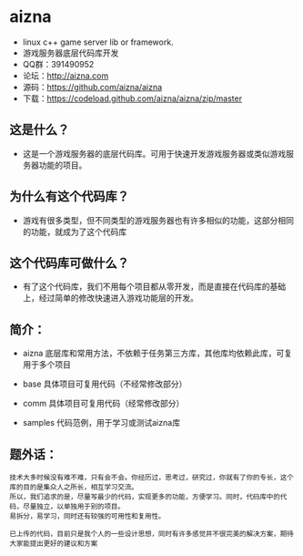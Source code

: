 # aizna 

-	linux c++ game server lib or framework.
-	游戏服务器底层代码库开发
-	QQ群：391490952
-	论坛：http://aizna.com 
-	源码：https://github.com/aizna/aizna
-	下载：https://codeload.github.com/aizna/aizna/zip/master

## 这是什么？

-	这是一个游戏服务器的底层代码库。可用于快速开发游戏服务器或类似游戏服务器功能的项目。

## 为什么有这个代码库？

-	游戏有很多类型，但不同类型的游戏服务器也有许多相似的功能，这部分相同的功能，就成为了这个代码库
	
## 这个代码库可做什么？

-	有了这个代码库，我们不用每个项目都从零开发，而是直接在代码库的基础上，经过简单的修改快速进入游戏功能层的开发。
	
## 简介：

-	aizna 	底层库和常用方法，不依赖于任务第三方库，其他库均依赖此库，可复用于多个项目
-	base  	具体项目可复用代码（不经常修改部分）
-	comm	具体项目可复用代码（经常修改部分）
	
-	samples	代码范例，用于学习或测试aizna库


## 题外话：

	技术大多时候没有难不难，只有会不会。你经历过，思考过，研究过，你就有了你的专长，这个库的目的是集众人之所长，相互学习交流。
	所以，我们追求的是，尽量写最少的代码，实现更多的功能，方便学习。同时，代码库中的代码，尽量独立，以单独用于别的项目。
	易拆分，易学习，同时还有较强的可用性和复用性。
	
	已上传的代码，目前只是我个人的一些设计思想，同时有许多感觉并不很完美的解决方案，期待大家能提出更好的建议和方案
	
	